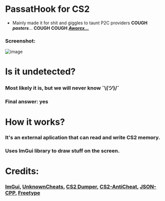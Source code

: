 # PassatHook for CS2
- Mainly made it for shit and giggles to taunt P2C providers **COUGH** ***pasters***... **COUGH** **COUGH** ***[Aworex...](https://youtu.be/TYj2F44RUMY?si=NeSKBWAwUhx56VJU)***
### Screenshot:
![image](https://github.com/JannesBonk/PassatHook/blob/main/CS2/showcase.png)
# Is it undetected?
### Most likely it is, but we will never know ¯\\(ツ)/¯
### Final answer: yes
# How it works?
### It's an external aplication that can read and write CS2 memory.
### Uses ImGui library to draw stuff on the screen.
# Credits:
### [ImGui](https://github.com/ocornut/imgui), [UnknownCheats](https://www.unknowncheats.me/), [CS2 Dumper](https://github.com/a2x/cs2-dumper), [CS2-AntiCheat](https://github.com/danielkrupinski/cs2-anticheat), [JSON-CPP](https://github.com/open-source-parsers/jsoncpp), [Freetype](https://freetype.org/)
